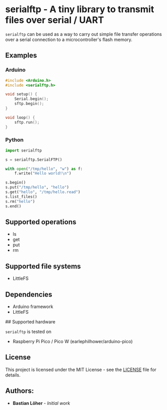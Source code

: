 # serialftp - A tiny library to transmit files over serial / UART

`serialftp` can be used as a way to carry out simple file transfer operations
over a serial connection to a microcontroller's flash memory.


## Examples

### Arduino

```c
#include <Arduino.h>
#include <serialftp.h>

void setup() {
    Serial.begin();
    sftp.begin();
}

void loop() {
    sftp.run();
}
```

### Python

```python
import serialftp

s = serialftp.SerialFTP()

with open("/tmp/hello", "w") as f:
    f.write("Hello world!\n")

s.begin()
s.put("/tmp/hello", "hello")
s.get("hello", "/tmp/hello.read")
s.list_files()
s.rm("hello")
s.end()
```

## Supported operations

- ls
- get
- put
- rm

## Supported file systems

- LittleFS


## Dependencies

- Arduino framework
- LittleFS


## Supported hardware

`serialftp` is tested on

- Raspberry Pi Pico / Pico W (earlephilhower/arduino-pico)

## License

This project is licensed under the MIT License - see the [LICENSE](LICENSE) file for details.


## Authors:

* **Bastian Löher** - *Initial work*
